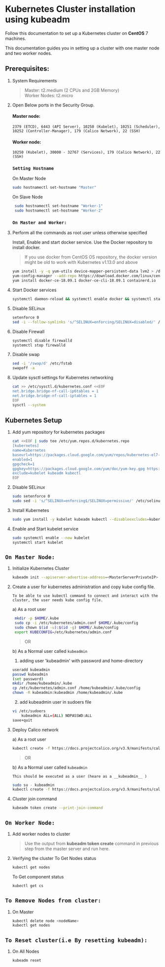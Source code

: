# Kubernetes Cluster installation using kubeadm
Follow this documentation to set up a Kubernetes cluster on __CentOS__ 7 machines.

This documentation guides you in setting up a cluster with one master node and two worker nodes.

## Prerequisites: 
1. System Requirements 
    >Master: t2.medium (2 CPUs and 2GB Memory)   
    >Worker Nodes: t2.micro 
        
1. Open Below ports in the Security Group. 
   #### Master node: 
    `2379 (ETCD),
     6443 (API Server),
     10250 (Kubelet),
     10251 (Scheduler),
     10252 (Controller-Manager),
     179 (Calico Network),
     22 (SSH)
    `

   #### Worker node:
    `10250 (Kubelet),
     30000 - 32767 (Services),
     179 (Calico Network),
     22 (SSH)
    `  
   ### `Setting Hostname`
   On Master Node
    ```sh
    sudo hostnamectl set-hostname "Master"
   ```
   On Slave Node
   ```sh
    sudo hostnamectl set-hostname "Worker-1"
    sudo hostnamectl set-hostname "Worker-2"
   ```
   
   
   ### `On Master and Worker:`
1. Perform all the commands as root user unless otherwise specified
 
   Install, Enable and start docker service.
   Use the Docker repository to install docker.
   > If you use docker from CentOS OS repository, the docker version might be old to work with Kubernetes v1.13.0 and above

   ```sh
   yum install -y -q yum-utils device-mapper-persistent-data lvm2 > /dev/null 2>&1
   yum-config-manager --add-repo https://download.docker.com/linux/centos/docker-ce.repo > /dev/null 2>&1
   yum install docker-ce-18.09.1 docker-ce-cli-18.09.1 containerd.io
   ```
1. Start Docker services 
   ```sh
   systemctl daemon-reload && systemctl enable docker && systemctl start docker && systemctl status docker
   ```
1. Disable SELinux
   ```sh
   setenforce 0
   sed -i --follow-symlinks 's/^SELINUX=enforcing/SELINUX=disabled/' /etc/sysconfig/selinux
   ```
1. Disable Firewall
   ```sh
   systemctl disable firewalld
   systemctl stop firewalld
   ```
1. Disable swap
     ```sh
     sed -i '/swap/d' /etc/fstab
     swapoff -a
    ```
1. Update sysctl settings for Kubernetes networking
   ```sh
   cat >> /etc/sysctl.d/kubernetes.conf <<EOF
   net.bridge.bridge-nf-call-ip6tables = 1
   net.bridge.bridge-nf-call-iptables = 1
   EOF
   sysctl --system
   ```
## Kubernetes Setup
1. Add yum repository for kubernetes packages 
    ```sh
    cat <<EOF | sudo tee /etc/yum.repos.d/kubernetes.repo
    [kubernetes]
    name=Kubernetes
    baseurl=https://packages.cloud.google.com/yum/repos/kubernetes-el7-\$basearch
    enabled=1
    gpgcheck=1
    gpgkey=https://packages.cloud.google.com/yum/doc/yum-key.gpg https://packages.cloud.google.com/yum/doc/rpm-package-key.gpg
    exclude=kubelet kubeadm kubectl
    EOF
    ```
2. Disable SELinux
    ```sh
    sudo setenforce 0
    sudo sed -i 's/^SELINUX=enforcing$/SELINUX=permissive/' /etc/selinux/config
    ```

3. Install Kubernetes
    ```sh
    sudo yum install -y kubelet kubeadm kubectl --disableexcludes=kubernetes
    ```
1. Enable and Start kubelet service
    ```sh
    sudo systemctl enable --now kubelet
    systemctl start kubelet
    ```
## `On Master Node:`
1. Initialize Kubernetes Cluster
    ```sh
    kubeadm init --apiserver-advertise-address=<MasterServerPrivateIP> --pod-network-cidr=192.168.0.0/16
    ```
1. Create a user for kubernetes administration  and copy kube config file.   

    ``To be able to use kubectl command to connect and interact with the cluster, the user needs kube config file.``  

    a) As a root user

    ```sh
     mkdir -p $HOME/.kube
     sudo cp -i /etc/kubernetes/admin.conf $HOME/.kube/config
     sudo chown $(id -u):$(id -g) $HOME/.kube/config
     export KUBECONFIG=/etc/kubernetes/admin.conf
    ```
    > OR
        
    b) As a Normal user called `kubeadmin`

    1) adding user 'kubeadmin' with password and home-directory

    ```sh
    useradd kubeadmin 
    passwd kubeadmin
    (set password)
    mkdir /home/kubeadmin/.kube
    cp /etc/kubernetes/admin.conf /home/kubeadmin/.kube/config
    chown -R kubeadmin:kubeadmin /home/kubeadmin/.kube
    ```
    2) add kubeadmin user in sudoers file

    ```sh
    vi /etc/sudoers
		kubeadmin ALL=(ALL) NOPASSWD:ALL
	save+quit
    ```


1. Deploy Calico network 

    a) As a root user
    ```sh
    kubectl create -f https://docs.projectcalico.org/v3.9/manifests/calico.yaml
    ```
    > OR

    b) As a Normal user called `kubeadmin` 

    ``This should be executed as a user (heare as a __kubeadmin__ )`` 
    
    ```sh
    sudo su - kubeadmin 
    kubectl create -f https://docs.projectcalico.org/v3.9/manifests/calico.yaml
    ```

1. Cluster join command
    ```sh
    kubeadm token create --print-join-command
    ```
## `On Worker Node:`
1. Add worker nodes to cluster 
    > Use the output from __kubeadm token create__ command in previous step from the master server and run here.

1. Verifying the cluster
    To Get Nodes status
    ```sh
    kubectl get nodes
    ```
    To Get component status
    ```sh
    kubectl get cs
    ```
## `To Remove Nodes from cluster:`
1.  On Master

    ```sh
    kubectl delete node <nodeName>
    kubectl get nodes
    ```
## `To Reset cluster(i.e By resetting kubeadm):`
1.  On All Nodes

    ```sh
    kubeadm reset
    ```

